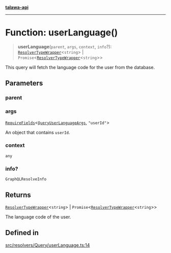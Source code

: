 [**talawa-api**](../../../../README.md)

***

# Function: userLanguage()

> **userLanguage**(`parent`, `args`, `context`, `info`?): [`ResolverTypeWrapper`](../../../../types/generatedGraphQLTypes/type-aliases/ResolverTypeWrapper.md)\<`string`\> \| `Promise`\<[`ResolverTypeWrapper`](../../../../types/generatedGraphQLTypes/type-aliases/ResolverTypeWrapper.md)\<`string`\>\>

This query will fetch the language code for the user from the database.

## Parameters

### parent

### args

[`RequireFields`](../../../../types/generatedGraphQLTypes/type-aliases/RequireFields.md)\<[`QueryUserLanguageArgs`](../../../../types/generatedGraphQLTypes/type-aliases/QueryUserLanguageArgs.md), `"userId"`\>

An object that contains `userId`.

### context

`any`

### info?

`GraphQLResolveInfo`

## Returns

[`ResolverTypeWrapper`](../../../../types/generatedGraphQLTypes/type-aliases/ResolverTypeWrapper.md)\<`string`\> \| `Promise`\<[`ResolverTypeWrapper`](../../../../types/generatedGraphQLTypes/type-aliases/ResolverTypeWrapper.md)\<`string`\>\>

The language code of the user.

## Defined in

[src/resolvers/Query/userLanguage.ts:14](https://github.com/Suyash878/talawa-api/blob/095e6964ce2a06c1c30d1acf81b6162203f1db91/src/resolvers/Query/userLanguage.ts#L14)
